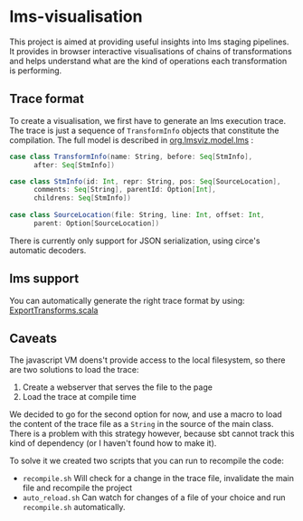 # lms-visualisation

This project is aimed at providing useful insights into lms staging pipelines.
It provides in browser interactive visualisations of chains of transformations and helps understand what are the kind of operations each transformation is performing.

## Trace format
To create a visualisation, we first have to generate an lms execution trace. The trace is just a sequence of `TransformInfo` objects that constitute the compilation. The full model is described in [org.lmsviz.model.lms](https://github.com/Stanford-PDM/lms-visualisation/blob/master/shared/src/main/scala/org/lmsviz/model/lms.scala) :

```scala
case class TransformInfo(name: String, before: Seq[StmInfo], 
      after: Seq[StmInfo])

case class StmInfo(id: Int, repr: String, pos: Seq[SourceLocation],
      comments: Seq[String], parentId: Option[Int],
      childrens: Seq[StmInfo])
      
case class SourceLocation(file: String, line: Int, offset: Int,
      parent: Option[SourceLocation])
```

There is currently only support for JSON serialization, using circe's automatic decoders.



## lms support
You can automatically generate the right trace format by using: [ExportTransforms.scala](https://github.com/Stanford-PDM/virtualization-lms-core/blob/dengels-fusion/src/util/ExportTransforms.scala)


## Caveats
The javascript VM doens't provide access to the local filesystem, so there are two solutions to load the trace:

1. Create a webserver that serves the file to the page
2. Load the trace at compile time

We decided to go for the second option for now, and use a macro to load the content of the trace file as a `String` in the source of the main class.  There is a problem with this strategy however, because sbt cannot track this kind of dependency (or I haven't found how to make it). 

To solve it we created two scripts that you can run to recompile the code:

- `recompile.sh` Will check for a change in the trace file, invalidate the main file and recompile the project
- `auto_reload.sh` Can watch for changes of a file of your choice and run `recompile.sh` automatically.